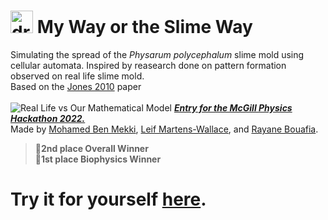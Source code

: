 <h1><img src="https://cdn.pixabay.com/photo/2014/04/02/14/03/neuron-306034__340.png" alt="drawing" width="36"/> My Way or the Slime Way</h1>

Simulating the spread of the *Physarum polycephalum* slime mold using cellular automata.
Inspired by reasearch done on pattern formation observed on real life slime mold.<br/>
Based on the [Jones 2010](https://uwe-repository.worktribe.com/output/980579) paper<br/><br/>
![Real Life vs Our Mathematical Model](https://cdn.discordapp.com/attachments/898709510154227752/1039408166665982015/Screenshot_2022-11-07_171341.png)
***[Entry for the McGill Physics Hackathon 2022.](https://devpost.com/software/my-way-or-the-slime-way)***<br/>
Made by [Mohamed Ben Mekki](https://github.com/mbm64), [Leif Martens-Wallace](https://github.com/leif-mw), and [Rayane Bouafia](https://github.com/rayane-b). <br/>
>**🥈2nd place Overall Winner**<br/>
>**🥇1st place Biophysics Winner**<br/>
# Try it for yourself [here](https://rayane-b.github.io/my-way-or-the-slime-way/).
